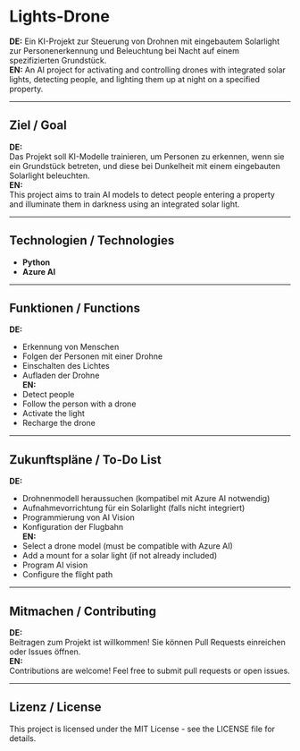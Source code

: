 # Lights-Drone  
**DE:** Ein KI-Projekt zur Steuerung von Drohnen mit eingebautem Solarlight zur Personenerkennung und Beleuchtung bei Nacht auf einem spezifizierten Grundstück.  
**EN:** An AI project for activating and controlling drones with integrated solar lights, detecting people, and lighting them up at night on a specified property.

---

## Ziel / Goal  
**DE:**  
Das Projekt soll KI-Modelle trainieren, um Personen zu erkennen, wenn sie ein Grundstück betreten, und diese bei Dunkelheit mit einem eingebauten Solarlight beleuchten.  
**EN:**  
This project aims to train AI models to detect people entering a property and illuminate them in darkness using an integrated solar light.

---

## Technologien / Technologies  
- **Python**  
- **Azure AI**  

---

## Funktionen / Functions  
**DE:**  
- Erkennung von Menschen  
- Folgen der Personen mit einer Drohne  
- Einschalten des Lichtes  
- Aufladen der Drohne  
**EN:**  
- Detect people  
- Follow the person with a drone  
- Activate the light  
- Recharge the drone  

---

## Zukunftspläne / To-Do List  
**DE:**  
- Drohnenmodell heraussuchen (kompatibel mit Azure AI notwendig)  
- Aufnahmevorrichtung für ein Solarlight (falls nicht integriert)  
- Programmierung von AI Vision  
- Konfiguration der Flugbahn  
**EN:**  
- Select a drone model (must be compatible with Azure AI)  
- Add a mount for a solar light (if not already included)  
- Program AI vision  
- Configure the flight path  

---

## Mitmachen / Contributing  
**DE:**  
Beitragen zum Projekt ist willkommen! Sie können Pull Requests einreichen oder Issues öffnen.  
**EN:**  
Contributions are welcome! Feel free to submit pull requests or open issues.  

---

## Lizenz / License  
This project is licensed under the MIT License - see the LICENSE file for details.

